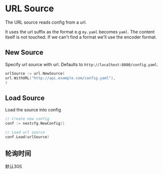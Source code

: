 # URL Source

The URL source reads config from a url.

It uses the url suffix as the format e.g `my.yaml` becomes `yaml`.
The content itself is not touched. If we can't find a format we'll use the encoder format.

## New Source

Specify url source with url. Defaults to `http://localhost:8080/config.yaml`.

```go
urlSource := url.NewSource(
url.WithURL("http://api.example.com/config.yaml"),
)
```

## Load Source

Load the source into config

```go
// Create new config
conf := nextcfg.NewConfig()

// Load url source
conf.Load(urlSource)
```

## 轮询时间

默认30S

